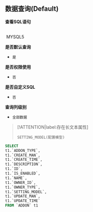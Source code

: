 ## 数据查询(Default) <!-- {docsify-ignore-all} -->



<p class="panel-title"><b>查看SQL语句</b></p>
<br>

<el-row>
&nbsp;<el-tag @click="MYSQL5 = true">MYSQL5</el-tag>
</el-row>

<br>
<p class="panel-title"><b>是否默认查询</b></p>

* `是`

<p class="panel-title"><b>是否权限使用</b></p>

* `否`

<p class="panel-title"><b>是否自定义SQL</b></p>

* `否`

<p class="panel-title"><b>查询列级别</b></p>

* `全部数据`

> [!ATTENTION|label:存在长文本属性]
>
> `SETTING_MODEL(配置模型)`






<el-dialog v-model="MYSQL5" title="MYSQL5">

```sql
SELECT
t1.`ADDON_TYPE`,
t1.`CREATE_MAN`,
t1.`CREATE_TIME`,
t1.`DESCRIPTION`,
t1.`ID`,
t1.`IS_ENABLED`,
t1.`NAME`,
t1.`OWNER_ID`,
t1.`OWNER_TYPE`,
t1.`SETTING_MODEL`,
t1.`UPDATE_MAN`,
t1.`UPDATE_TIME`
FROM `ADDON` t1 


```

</el-dialog>

<script>
 const { createApp } = Vue
  createApp({
    data() {
      return {
                MYSQL5 : false
        
      }
    },
    methods: {
    }
  }).use(ElementPlus).mount('#app')
</script>